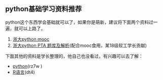 ## python基础学习资料推荐

python这个东西学会基础就可以了，如果你是萌新，建议将下面两个资料过一遍，就可以上路了。

1. [浙大python mooc]()
2. [浙大python PTA 题库及解析](https://tuenity.blog.csdn.net/article/details/102724182)(配合mooc食用，某18级软工学长贡献)

下面其他的资料是学长整理的，他自己也没看过，有兴趣可以去了解：

- [python](https://pan.baidu.com/s/19cMiGYdOh27Cmh9wtC1LcQ)(rz7w )
- [R语言](https://pan.baidu.com/s/1x_gxSNbEbN9MtF1d-nESMQ)(dt4)